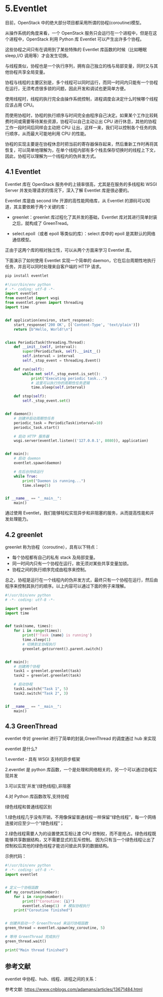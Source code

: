 # 5.Eventlet

目前，OpenStack 中的绝大部分项目都采用所谓的协程(coroutine)模型。

从操作系统的角度来看，一个 OpenStack 服务只会运行在一个进程中，但是在这个进程中，OpenStack 利用 Python 库 Eventlet 可以产生出许多个协程。

这些协程之间只有在调用到了某些特殊的 Eventlet 库函数的时候（比如睡眠 sleep,I/O 调用等）才会发生切换。

与线程类似，协程也是一个执行序列，拥有自己独立的栈与局部变量，同时又与其他协程共享全局变量。

协程与线程的主要区别是，多个线程可以同时运行，而同一时间内只能有一个协程在运行，无须考虑很多锁的问题，因此开发和调试也更简单方便。

使用线程时，线程的执行完全由操作系统控制，进程调度会决定什么时候哪个线程应该占用 CPU。

而使用协程时，协程的执行顺序与时间完全由程序自己决定。如果某个工作比较耗费时间或需要等待某些资源，协程可以自己主动让出 CPU 进行休息，其他的协程工作一段时间后同样会主动把 CPU 让出，这样一来，我们可以控制各个任务的执行顺序，从而最大可能地利用 CPU 的性能。

协程的实现主要是在协程休息时把当前的寄存器保存起来，然后重新工作时再将其恢复，可以简单地理解为，在单个线程内部有多个栈去保存切换时的线程上下文，因此，协程可以理解为一个线程内的伪并发方式。

## 4.1 Eventlet

Eventlet 库在 OpenStack 服务中的上镜率很高，尤其是在服务的多线程和 WSGI Server 并发处理请求的情况下，深入了解 Eventlet 库是很必要的。

Eventlet 库是由 second life 开源的高性能网络库，从 Eventlet 的源码可以知道，其主要依赖于两个关键的库：

- greenlet：greenlet 库过程化了其并发的基础，Eventlet 库对其进行简单封装之后，就构成了 GreenTread。

- select.epoll（或者 epoll 等类似的库）：select 库中的 epoll 是其默认的网络通信模型。

正由于这两个库的相对独立性，可以从两个方面来学习 Eventlet 库。

下面演示了如何使用 Eventlet 实现一个简单的 daemon，它在后台周期性地执行任务，并且可以同时处理来自客户端的 HTTP 请求。

```sh
pip install eventlet
```

```python
#!/usr/bin/env python
# -*- coding: utf-8 -*-
import eventlet
from eventlet import wsgi
from eventlet.green import threading
import time


def application(environ, start_response):
    start_response('200 OK', [('Content-Type', 'text/plain')])
    return [b"Hello, World!\n"]


class PeriodicTask(threading.Thread):
    def __init__(self, interval):
        super(PeriodicTask, self).__init__()
        self.interval = interval
        self._stop_event = threading.Event()

    def run(self):
        while not self._stop_event.is_set():
            print("Executing periodic task...")
            # 这里可以执行你的周期性任务逻辑
            time.sleep(self.interval)

    def stop(self):
        self._stop_event.set()


def daemon():
    # 创建并启动周期性任务
    periodic_task = PeriodicTask(interval=10)
    periodic_task.start()

    # 启动 HTTP 服务器
    wsgi.server(eventlet.listen(('127.0.0.1', 8080)), application)


def main():
    # 启动 daemon
    eventlet.spawn(daemon)

    # 在后台持续运行
    while True:
        print("Daemon is running...")
        time.sleep(5)


if __name__ == "__main__":
    main()
```

通过使用 Eventlet，我们能够轻松实现异步和非阻塞的服务，从而提高性能和并发处理能力。

## 4.2 greenlet

greenlet 称为协程（coroutine），具有以下特点：

- 每个协程都有自己的私有 stack 及局部变量。
- 同一时间内只有一个协程在运行，故无须对某些共享变量加锁。
- 协程之间的执行顺序完成由程序来控制。

总之，协程是运行在一个线程内的伪并发方式，最终只有一个协程在运行，然后由程序来控制其执行的顺序。以上内容可以通过下面的例子来理解。

```python
#!/usr/bin/env python
# -*- coding: utf-8 -*-

import greenlet
import time


def task(name, times):
    for i in range(times):
        print(f'Task {name} is running')
        time.sleep(1)
        # 切换到主协程执行
        greenlet.getcurrent().parent.switch()


def main():
    # 创建两个协程
    task1 = greenlet.greenlet(task)
    task2 = greenlet.greenlet(task)

    # 启动协程
    task1.switch("Task 1", 5)
    task2.switch("Task 2", 3)


if __name__ == "__main__":
    main()
```

## 4.3 GreenThread

eventlet 中对 greenlet 进行了简单的封装,GreenThread 的调度通过 hub 来实现

eventlet 是什么?

1.eventlet - 具有 WSGI 支持的异步框架

2.eventlet 是 python 库函数，一个是处理和网络相关的，另一个可以通过协程实现并发

3.可以实现'并发'(绿色线程),非阻塞

4.对 Python 库函数改写,支持协程

绿色线程和普通线程区别

1.绿色线程几乎没有开销，不用像保留普通线程一样保留“绿色线程”，每一个网络连接对应至少一个“绿色线程”；

2.绿色线程需要人为的设置使其互相让渡 CPU 控制权，而不是抢占。绿色线程既能够共享数据结构，又不需要显式的互斥控制。
因为只有当一个绿色线程让出了控制权后其他的绿色线程才能访问彼此共享的数据结构。

示例代码：

```python
#!/usr/bin/env python
# -*- coding: utf-8 -*-
import eventlet


# 定义一个协程函数
def my_coroutine(number):
    for i in range(number):
        print(f"Coroutine: {i}")
        eventlet.sleep(1)  # 模拟协程执行
    print("Coroutine finished")


# 创建并启动一个 GreenThread 来运行协程函数
green_thread = eventlet.spawn(my_coroutine, 5)

# 等待 GreenThread 完成执行
green_thread.wait()

print("Main thread finished")
```

## 参考文献

eventlet 中协程、hub、线程、进程之间的关系：

参考文献: https://www.cnblogs.com/adamans/articles/13671484.html
